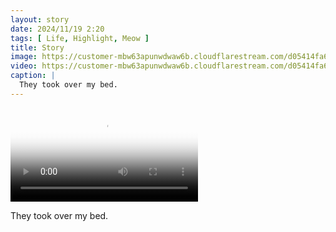 ```yaml
---
layout: story
date: 2024/11/19 2:20
tags: [ Life, Highlight, Meow ]
title: Story
image: https://customer-mbw63apunwdwaw6b.cloudflarestream.com/d05414fa6688492d8c0ac55c37e47fad/thumbnails/thumbnail.jpg
video: https://customer-mbw63apunwdwaw6b.cloudflarestream.com/d05414fa6688492d8c0ac55c37e47fad/downloads/default.mp4
caption: |
  They took over my bed.
---
```



<video src='https://customer-mbw63apunwdwaw6b.cloudflarestream.com/d05414fa6688492d8c0ac55c37e47fad/downloads/default.mp4' poster='https://customer-mbw63apunwdwaw6b.cloudflarestream.com/d05414fa6688492d8c0ac55c37e47fad/thumbnails/thumbnail.jpg' aria-describedby='description'><!-- tracks --></video>

<div id='description'>They took over my bed.</div>

